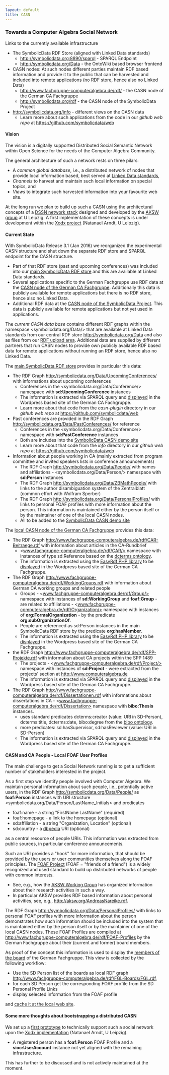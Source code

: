 ```yaml
---
layout: default
title: CASN
---
```


### Towards a Computer Algebra Social Network

Links to the currently available infrastructure

-   The SymbolicData RDF Store (aligned with Linked Data standards)
    -   <http://symbolicdata.org:8890/sparql> - SPARQL Endpoint
    -   <http://symbolicdata.org/Data> - the OntoWiki based browser frontend
-   CASN nodes: At such nodes different parties maintain RDF based information and provide it to the public that can be harvested and included into remote applications (no RDF store, hence also no Linked Data)
    -   <http://www.fachgruppe-computeralgebra.de/rdf/> - the CASN node of the German CA Fachgruppe
    -   <http://symbolicdata.org/rdf> - the CASN node of the SymbolicData Project
-   <http://symbolicdata.org/info> - different views on the CASN data
    -   Learn more about such applications from the code in our *github web repo* at <https://github.com/symbolicdata/web>

#### Vision

The vision is a digitally supported Distributed Social Semantic Network within Open Science for the needs of the Computer Algebra Community.

The general architecture of such a network rests on three pilars:

-   A *common global database*, i.e., a distributed network of nodes that provide local information based, best served at [Linked Data standards](https://en.wikipedia.org/wiki/Linked_data),
-   *Channels* to harvest and maintain such local information on special topics, and
-   *Views* to integrate such harvested information into your favourite web site.

At the long run we plan to build up such a CASN using the architectural concepts of a [DSSN network stack](http://aksw.org/Projects/DSSN.html) designed and developed by the [AKSW group](http://aksw.org) at U Leipzig. A first implementation of these concepts is under development within the [Xodx project](http://aksw.org/Projects/Xodx.html) (Natanael Arndt, U Leipzig).

#### Current State

With SymbolicData Release 3.1 (Jan 2016) we reorganized the experimental CASN structure and shut down the separate RDF store and SPARQL endpoint for the CASN structure.

-   Part of that RDF store (past and upcoming conferences) was included into our [main SymbolicData RDF store](http://symbolicdata.org/Data) and this are available at Linked Data standards.
-   Several applications specific to the German Fachgruppe use RDF data at the [CASN node of the German CA Fachgruppe](http://www.fachgruppe-computeralgebra.de/rdf/). Additionally this data is publicly available for remote applications but there is no RDF store, hence also no Linked Data.
-   Additional RDF data at the [CASN node of the SymbolicData Project](http://symbolicdata.org/rdf). This data is publicly available for remote applications but not yet used in applications.

The *current CASN data base* contains different RDF graphs within the namespace <symbolicdata.org/Data/> that are available at Linked Data standards from our central RDF store <http://symbolicdata.org/Data> and also as files from our [RDF upload area](http://symbolicdata.org/RDFData/). Additional data are supplied by different partners that run CASN nodes to provide own publicly available RDF based data for remote applications without running an RDF store, hence also no Linked Data.

The [main SymbolicData RDF store](http://symbolicdata.org/Data) provides in particular this data:

-   The RDF Graph <http://symbolicdata.org/Data/UpcomingConferences/> with informations about upcoming conferences
    -   Conferences in the <symbolicdata.org/Data/Conference/> namespace with **sd:UpcomingConference** instances
    -   The information is extracted via SPARQL query and [displayed](http://www.fachgruppe-computeralgebra.de/tagungsankuendigungen/) in the Wordpress based site of the German CA Fachgruppe.
    -   Learn more about that code from the *casn-plugin* directory in our *github web repo* at <https://github.com/symbolicdata/web>
-   Past conferences are provided in the RDF Graph <http://symbolicdata.org/Data/PastConferences/> for reference
    -   Conferences in the <symbolicdata.org/Data/Conference/> namespace with **sd:PastConference** instances
    -   Both are includes into the [SymbolicData CASN demo site](http://symbolicdata.org/info)
    -   Learn more about that code from the *info* directory in our *github web repo* at <https://github.com/symbolicdata/web>
-   Information about people working in CA (mainly extracted from program committee and invited speakers lists in conference announcements)
    -   The RDF Graph <http://symbolicdata.org/Data/People/> with names and affiliations - <symbolicdata.org/Data/Person/> namespace with **sd:Person** instances
    -   The RDF Graph <http://symbolicdata.org/Data/ZBMathPeople/> with links to the author disambiguation system of the Zentralblatt (common effort with Wolfram Sperber)
    -   The RDF Graph <http://symbolicdata.org/Data/PersonalProfiles/> with links to personal FOAF profiles with more information about the person. This information is maintained either by the person itself or by the maintainer of one of the local CASN nodes.
    -   All to be added to the [SymbolicData CASN demo site](http://symbolicdata.org/info)

The [local CASN node of the German CA Fachgruppe](http://www.fachgruppe-computeralgebra.de/rdf/) provides this data:

-   The RDF Graph <http://www.fachgruppe-computeralgebra.de/rdf/CAR-Beitraege.rdf> with information about articles in the CA-Rundbrief
    -   <www.fachgruppe-computeralgebra.de/rdf/CAR/> namespace with instances of type sd:Reference based on the [dcterms ontology](http://dublincore.org/documents/dcmi-terms/).
    -   The information is extracted using the [EasyRdf PHP library](http://www.easyrdf.org/) to be [displayed](http://www.fachgruppe-computeralgebra.de/rundbrief-beitraege/) in the Wordpress based site of the German CA Fachgruppe.
-   The RDF Graph <http://www.fachgruppe-computeralgebra.de/rdf/WorkingGroups.rdf> with information about German CA working groups and related people
    -   Groups - <www.fachgruppe-computeralgebra.de/rdf/Group/> namespace with instances of **sd:WorkingGroup** and **foaf:Group** - are related to affiliations - <www.fachgruppe-computeralgebra.de/rdf/Organization/> namespace with instances of **org:FormalOrganization** - by the predicate **org:subOrganizationOf**.
    -   People are referenced as sd:Person instances in the main SymbolicData RDF store by the predicate **org:hasMember**.
    -   The information is extracted using the [EasyRdf PHP library](http://www.easyrdf.org/) to be [displayed](http://www.fachgruppe-computeralgebra.de/arbeitsgruppen/) in the Wordpress based site of the German CA Fachgruppe.
-   the RDF Graph <http://www.fachgruppe-computeralgebra.de/rdf/SPP-Projekte.rdf> with information about CA projects within the SPP 1489
    -   The projects - <www.fachgruppe-computeralgebra.de/rdf/Project/> namespace with instances of **sd:Project** - were extracted from the projects' section at <http://www.computeralgebra.de>
    -   The information is extracted via SPARQL query and [displayed](http://www.fachgruppe-computeralgebra.de/projekte/) in the Wordpress based site of the German CA Fachgruppe.
-   The RDF Graph <http://www.fachgruppe-computeralgebra.de/rdf/Dissertationen.rdf> with informations about dissertations in CA - <www.fachgruppe-computeralgebra.de/rdf/Dissertation> namespace with **bibo:Thesis** instances.
    -   uses standard predicates dcterms:creator (value: URI in SD-Person), dcterms:title, dcterms:date, bibo:degree from the [bibo ontology](http://bibliontology.com).
    -   more predicates: sd:hasSupervisor, sd:hasReviewer (value: URI in SD-Person)
    -   The information is extracted via SPARQL query and [displayed](http://www.fachgruppe-computeralgebra.de/dissertationen/) in the Wordpress based site of the German CA Fachgruppe.

#### CASN and CA People - Local FOAF User Profiles

The main challenge to get a Social Network running is to get a sufficient number of stakeholders interested in the project.

As a first step we identify people involved with Computer Algebra. We maintain personal information about such people, i.e., potentially active users, in the RDF Graph <http://symbolicdata.org/Data/People/> as **foaf:Person** instances with URI structure <symbolicdata.org/Data/Person/LastName_Initials> and predicates

-   foaf:name - a string "FirstName LastName" (required)
-   foaf:homepage - a link to the homepage (optional)
-   sd:affiliation - a string "Organization, Location" (optional)
-   sd:country - a [dbpedia](http://dbpedia.org) URI (optional)

as a central resource of people URIs. This information was extracted from public sources, in particular conference announcements.

Such an URI provides a "hook" for more information, that should be provided by the users or user communities themselves along the FOAF principles. The [FOAF Project](http://www.foaf-project.org/) (FOAF = "friends of a friend") is a widely recognized and used standard to build up distributed networks of people with common interests.

-   See, e.g., how the [AKSW Working Group](http://aksw.org) has organized information about their research activities in such a way.
-   In particular AKSW provides RDF based information about personal activities, see, e.g., <http://aksw.org/AndreasNareike.rdf>.

The RDF Graph <http://symbolicdata.org/Data/PersonalProfiles/> with links to personal FOAF profiles with more information about the person demonstrates how such information should be included into the system that is maintained either by the person itself or by the maintainer of one of the local CASN nodes. These FOAF Profiles are compiled at <http://www.fachgruppe-computeralgebra.de/rdf/FOAF-Profiles> by the German Fachgruppe about their (current and former) board members.

As proof of the concept this information is used to display the [members of the board](http://www.fachgruppe-computeralgebra.de/fachgruppenleitung/) of the German Fachgruppe. This view is collected by the following workflow:

-   Use the SD Person list of the boards as local RDF graph <http://www.fachgruppe-computeralgebra.de/rdf/FGL-Boards/FGL.rdf>,
-   for each SD Person get the corresponding FOAF profile from the SD Personal Profile Links
-   display selected information from the FOAF profile

and [cache it at the local web site](http://www.fachgruppe-computeralgebra.de/rdf/FGL-Boards/).

#### Some more thoughts about bootstrapping a distributed CASN

We set up a [first prototype](http://symbolicdata.org/xodx) to technically support such a social network upon the [Xodx implementation](http://aksw.org/Projects/Xodx.html) (Natanael Arndt, U Leipzig).

-   A registered person has a **foaf:Person** FOAF Profile and a **sioc:UserAccount** instance not yet aligned with the remaining infrastructure.

This has further to be discussed and is not actively maintained at the moment.
